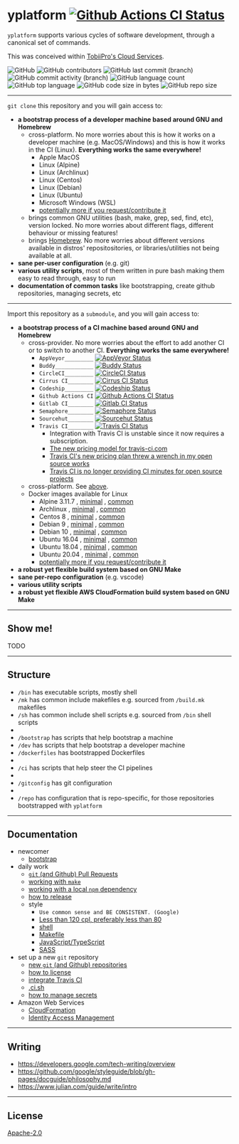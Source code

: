 # yplatform [![Github Actions CI Status][2]][1]

`yplatform` supports various cycles of software development, through a canonical set of commands.

This was conceived within [TobiiPro's Cloud Services](https://github.com/tobiipro/yplatform).

![GitHub](https://img.shields.io/github/license/ysoftwareab/yplatform)
![GitHub contributors](https://img.shields.io/github/contributors-anon/ysoftwareab/yplatform)
![GitHub last commit (branch)](https://img.shields.io/github/last-commit/ysoftwareab/yplatform/master)
![GitHub commit activity (branch)](https://img.shields.io/github/commit-activity/m/ysoftwareab/yplatform/master)
![GitHub language count](https://img.shields.io/github/languages/count/ysoftwareab/yplatform)
![GitHub top language](https://img.shields.io/github/languages/top/ysoftwareab/yplatform)
![GitHub code size in bytes](https://img.shields.io/github/languages/code-size/ysoftwareab/yplatform)
![GitHub repo size](https://img.shields.io/github/repo-size/ysoftwareab/yplatform)

---

`git clone` this repository and you will gain access to:
  * **a bootstrap process of a developer machine based around GNU and Homebrew**
    * <a name="cross-platform"></a> cross-platform. No more worries about this is how it works on a developer machine (e.g. MacOS/Windows) and this is how it works in the CI (Linux). **Everything works the same everywhere!**
      * Apple MacOS
      * Linux (Alpine)
      * Linux (Archlinux)
      * Linux (Centos)
      * Linux (Debian)
      * Linux (Ubuntu)
      * Microsoft Windows (WSL)
      * [potentially more if you request/contribute it](https://github.com/ysoftwareab/yplatform/issues/new/choose)
    * brings common GNU utilities (bash, make, grep, sed, find, etc), version locked. No more worries about different flags, different behaviour or missing features!
    * brings [Homebrew](https://brew.sh). No more worries about different versions available in distros' repositositories, or libraries/utilities not being available at all.
  * **sane per-user configuration** (e.g. git)
  * **various utility scripts**, most of them written in pure bash making them easy to read through, easy to run
  * **documentation of common tasks** like bootstrapping, create github repositories, managing secrets, etc

---

Import this repository as a `submodule`, and you will gain access to:
  * **a bootstrap process of a CI machine based around GNU and Homebrew**
    * cross-provider. No more worries about the effort to add another CI or to switch to another CI. **Everything works the same everywhere!**
      * `AppVeyor_________` [![AppVeyor Status][14]][13]
      * `Buddy____________` [![Buddy Status][20]][19]
      * `CircleCI_________` [![CircleCI Status][4]][3]
      * `Cirrus CI________` [![Cirrus CI Status][16]][15]
      * `Codeship_________` [![Codeship Status][8]][7]
      * `Github Actions CI` [![Github Actions CI Status][2]][1]
      * `Gitlab CI________` [![Gitlab CI Status][12]][11]
      * `Semaphore________` [![Semaphore Status][10]][9]
      * `Sourcehut________` [![Sourcehut Status][18]][17]
      * `Travis CI________` [![Travis CI Status][6]][5]
        * Integration with Travis CI is unstable since it now requires a subscription.
        * [The new pricing model for travis-ci.com](https://blog.travis-ci.com/2020-11-02-travis-ci-new-billing)
        * [Travis CI's new pricing plan threw a wrench in my open source works](https://www.jeffgeerling.com/blog/2020/travis-cis-new-pricing-plan-threw-wrench-my-open-source-works)
        * [Travis CI is no longer providing CI minutes for open source projects](https://news.ycombinator.com/item?id=25338983)
    * cross-platform. See [above](#cross-platform).
    * Docker images available for Linux
      * Alpine 3.11.7
        , [minimal](https://hub.docker.com/r/ysoftwareab/yp-alpine-3.11.7-minimal)
        , [common](https://hub.docker.com/r/ysoftwareab/yp-alpine-3.11.7-common)
      * Archlinux
        , [minimal](https://hub.docker.com/r/ysoftwareab/yp-arch-0-minimal)
        , [common](https://hub.docker.com/r/ysoftwareab/yp-arch-0-common)
      * Centos 8
        , [minimal](https://hub.docker.com/r/ysoftwareab/yp-centos-8-minimal)
        , [common](https://hub.docker.com/r/ysoftwareab/yp-centos-8-common)
      * Debian 9
        , [minimal](https://hub.docker.com/r/ysoftwareab/yp-debian-stretch-minimal)
        , [common](https://hub.docker.com/r/ysoftwareab/yp-debian-stretch-common)
      * Debian 10
        , [minimal](https://hub.docker.com/r/ysoftwareab/yp-debian-buster-minimal)
        , [common](https://hub.docker.com/r/ysoftwareab/yp-debian-buster-common)
      * Ubuntu 16.04
        , [minimal](https://hub.docker.com/r/ysoftwareab/yp-ubuntu-xenial-minimal)
        , [common](https://hub.docker.com/r/ysoftwareab/yp-ubuntu-xenial-common)
      * Ubuntu 18.04
        , [minimal](https://hub.docker.com/r/ysoftwareab/yp-ubuntu-bionic-minimal)
        , [common](https://hub.docker.com/r/ysoftwareab/yp-ubuntu-bionic-common)
      * Ubuntu 20.04
        , [minimal](https://hub.docker.com/r/ysoftwareab/yp-ubuntu-focal-minimal)
        , [common](https://hub.docker.com/r/ysoftwareab/yp-ubuntu-focal-common)
      * [potentially more if you request/contribute it](https://github.com/ysoftwareab/yplatform/issues/new/choose)
  * **a robust yet flexible build system based on GNU Make**
  * **sane per-repo configuration** (e.g. vscode)
  * **various utility scripts**
  * **a robust yet flexible AWS CloudFormation build system based on GNU Make**

---

## Show me!

TODO

---

## Structure

* `/bin` has executable scripts, mostly shell
* `/mk` has common include makefiles e.g. sourced from `/build.mk` makefiles
* `/sh` has common include shell scripts e.g. sourced from `/bin` shell scripts
*
* `/bootstrap` has scripts that help bootstrap a machine
* `/dev` has scripts that help bootstrap a developer machine
* `/dockerfiles` has bootstrapped Dockerfiles
*
* `/ci` has scripts that help steer the CI pipelines
*
* `/gitconfig` has git configuration
*
* `/repo` has configuration that is repo-specific, for those repositories bootstrapped with `yplatform`

---

## Documentation

* newcomer
  * [bootstrap](bootstrap/README.md)
* daily work
  * [`git` (and Github) Pull Requests](doc/working-with-git-pr.md)
  * [working with `make`](doc/working-with-make.md)
  * [working with a local `npm` dependency](doc/working-with-a-local-npm-dep.md)
  * [how to release](doc/how-to-release.md)
  * style
    * `Use common sense and BE CONSISTENT. (Google)`
    * [Less than 120 cpl, preferably less than 80](doc/style-maxlen.md)
    * [shell](doc/style-sh.md)
    * [Makefile](doc/style-mk.md)
    * [JavaScript/TypeScript](https://github.com/ysoftwareab/eslint-config-firecloud)
    * [SASS](https://github.com/ysoftwareab/sass-lint-config-firecloud)
* set up a new `git` repository
  * [new `git` (and Github) repositories](doc/working-with-git-new.md)
  * [how to license](doc/how-to-license.md)
  * [integrate Travis CI](doc/integrate-travis-ci.md)
  * [.ci.sh](ci/README.md)
  * [how to manage secrets](doc/how-to-manage-secrets.md)
* Amazon Web Services
  * [CloudFormation](aws-cfn.mk/README.md)
  * [Identity Access Management](doc/aws-iam.md)

---

## Writing

* https://developers.google.com/tech-writing/overview
* https://github.com/google/styleguide/blob/gh-pages/docguide/philosophy.md
* https://www.julian.com/guide/write/intro

---

## License

[Apache-2.0](LICENSE)


  [1]: https://github.com/ysoftwareab/yplatform/actions?query=workflow%3ACI+branch%3Amaster
  [2]: https://github.com/ysoftwareab/yplatform/workflows/CI/badge.svg?branch=master
  [3]: https://circleci.com/gh/ysoftwareab/yplatform/tree/master
  [4]: https://circleci.com/gh/ysoftwareab/yplatform/tree/master.svg?style=shield
  [5]: https://app.travis-ci.com/ysoftwareab/yplatform
  [6]: https://app.travis-ci.com/ysoftwareab/yplatform.svg?branch=master
  [7]: https://app.codeship.com/projects/388210
  [8]: https://app.codeship.com/projects/8fe9ad00-438f-0138-d313-2e664bcb50ed/status?branch=master
  [9]: https://ysoftwareab.semaphoreci.com/projects/yplatform
  [10]: https://ysoftwareab.semaphoreci.com/badges/yplatform/branches/master.svg?style=shields
  [11]: https://gitlab.com/ysoftwareab/yplatform/commits/master
  [12]: https://gitlab.com/ysoftwareab/yplatform/badges/master/pipeline.svg
  [13]: https://ci.appveyor.com/project/andreineculau/yplatform/branch/master
  [14]: https://ci.appveyor.com/api/projects/status/da744jauw31fi66h/branch/master?svg=true
  [15]: https://cirrus-ci.com/github/ysoftwareab/yplatform/master
  [16]: https://api.cirrus-ci.com/github/ysoftwareab/yplatform.svg?branch=master
  [17]: https://builds.sr.ht/~andreineculau/yplatform/commits/sourcehut.yml
  [18]: https://builds.sr.ht/~andreineculau/yplatform/commits/sourcehut.yml.svg
  [19]: https://app.buddy.works/ysoftwareab/yplatform/pipelines/pipeline/366736
  [20]: https://app.buddy.works/ysoftwareab/yplatform/pipelines/pipeline/366736/badge.svg?token=2b8ae0765b731fa03f1e15d087757cfb81254da1dfdff0c6f80a8a53d7dd90dc

